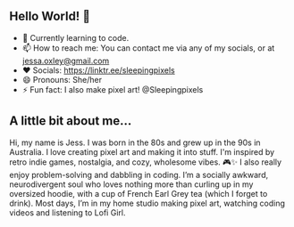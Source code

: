 ## Hello World! 👋
- 🌱 Currently learning to code.
- 📫 How to reach me: You can contact me via any of my socials, or at jessa.oxley@gmail.com
- ❤️ Socials: https://linktr.ee/sleepingpixels
- 😄 Pronouns: She/her
- ⚡ Fun fact: I also make pixel art! @Sleepingpixels

## A little bit about me...
Hi, my name is Jess. I was born in the 80s and grew up in the 90s in Australia. I love creating pixel art and making it into stuff. I'm inspired by retro indie games, nostalgia, and cozy, wholesome vibes. 🎮✨ I also really enjoy problem-solving and dabbling in coding. I’m a socially awkward, neurodivergent soul who loves nothing more than curling up in my oversized hoodie, with a cup of French Earl Grey tea (which I forget to drink). Most days, I’m in my home studio making pixel art, watching coding videos and listening to Lofi Girl.

<!--
**roxire/Roxire** is a ✨ _special_ ✨ repository because its `README.md` (this file) appears on your GitHub profile.

Here are some ideas to get you started:

- 🔭 I’m currently working on ...
- 🌱 I’m currently on the roadmap to becoming a software developer.
- 👯 I’m looking to collaborate on ...
- 🤔 I’m looking for help with ...
- 💬 Ask me about ...
- 📫 How to reach me: You can contact me via any of my socials, or at jessa.oxley@gmail.com
- 😄 Pronouns: She/her
- ⚡ Fun fact: I also make pixel art! 
